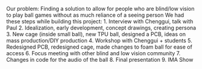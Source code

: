Our problem: Finding a solution to allow for people who are blind/low vision to play ball games without as much reliance of a seeing person
We had these steps while building this project: 1. Interview with Chenggui, talk with Paul
                                                2. Idealization, early development, concept drawings, creating persona
                                                3. New cage (inside small ball), new TPU ball, designed a PCB, ideas on mass production/DIY production
                                                4. Workshop with Chenggui + students
                                                5. Redesigned PCB, redesigned cage, made changes to foam ball for ease of access 
                                                6. Focus meeting with other blind and low vision community
                                                7. Changes in code for the audio of the ball
                                                8. Final presentation
                                                9. IMA Show
